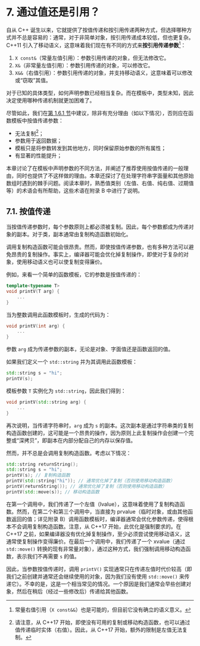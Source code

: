 # 7. 通过值还是引用？

自从 C++ 诞生以来，它就提供了按值传递和按引用传递两种方式，但选择哪种方式并不总是容易的：通常，对于非简单对象，按引用传递成本较低，但也更复杂。C++11 引入了移动语义，这意味着我们现在有不同的方式来**按引用传递参数**[^1]：

1. `X const&`（常量左值引用）：参数引用传递的对象，但无法修改它。
2. `X&`（非常量左值引用）：参数引用传递的对象，可以修改它。
3. `X&&`（右值引用）：参数引用传递的对象，并支持移动语义，这意味着可以修改或“窃取”其值。

对于已知的具体类型，如何声明参数已经相当复杂。而在模板中，类型未知，因此决定使用哪种传递机制就更加困难了。

尽管如此，我们在[第 1.6.1 节](./ch1.md/#161-按值传递还是按引用传递)中建议，除非有充分理由（如以下情况），否则应在函数模板中按值传递参数：

- 无法复制[^2]；
- 参数用于返回数据；
- 模板只是将参数转发到其他地方，同时保留原始参数的所有属性；
- 有显著的性能提升；

本章讨论了在模板中声明参数的不同方法，并阐述了推荐使用按值传递的一般理由，同时也提供了不这样做的理由。本章还探讨了在处理字符串字面量和其他原始数组时遇到的棘手问题。阅读本章时，熟悉值类别（左值、右值、纯右值、过期值等）的术语会有所帮助，这些术语在附录 B 中进行了说明。

[^1]: 常量右值引用（`X const&&`）也是可能的，但目前它没有确立的语义意义。

[^2]: 请注意，从 C++17 开始，即使没有可用的复制或移动构造函数，也可以通过值传递临时实体（右值）。因此，从 C++17 开始，额外的限制是左值无法复制。

## 7.1. 按值传递

当按值传递参数时，每个参数原则上都必须被复制。因此，每个参数都成为传递对象的副本。对于类，副本通常由复制构造函数初始化。

调用复制构造函数可能会很昂贵。然而，即使按值传递参数，也有多种方法可以避免昂贵的复制操作。事实上，编译器可能会优化掉复制操作，即使对于复杂的对象，使用移动语义也可以使复制变得廉价。

例如，来看一个简单的函数模板，它的参数是按值传递的：

```cpp
template<typename T>
void printV(T arg) {
    ...
}
```

当为整数调用此函数模板时，生成的代码为：

```cpp
void printV(int arg) {
    ...
}
```

参数 `arg` 成为传递参数的副本，无论是对象、字面值还是函数返回的值。

如果我们定义一个 `std::string` 并为其调用此函数模板：

```cpp
std::string s = "hi";
printV(s);
```

模板参数 `T` 实例化为 `std::string`，因此我们得到：

```cpp
void printV(std::string arg) {
    ...
}
```

再次说明，当传递字符串时，`arg` 成为 `s` 的副本。这次副本是通过字符串类的复制构造函数创建的，这可能是一个昂贵的操作，因为原则上此复制操作会创建一个完整或“深拷贝”，即副本在内部分配自己的内存以保存值。

然而，并不总是会调用复制构造函数。考虑以下情况：

```cpp
std::string returnString();
std::string s = "hi";
printV(s); // 复制构造函数
printV(std::string("hi")); // 通常优化掉了复制（否则使用移动构造函数）
printV(returnString()); // 通常优化掉了复制（否则使用移动构造函数）
printV(std::move(s)); // 移动构造函数
```

在第一个调用中，我们传递了一个左值（lvalue），这意味着使用了复制构造函数。然而，在第二个和第三个调用中，当直接为 prvalue（临时对象，或由其他函数返回的值；详见附录 B）调用函数模板时，编译器通常会优化参数传递，使得根本不会调用复制构造函数。注意，从 C++17 开始，此优化是强制要求的。在 C++17 之前，如果编译器没有优化掉复制操作，至少必须尝试使用移动语义，这通常使复制操作变得廉价。在最后一个调用中，我们传递了一个 xvalue（通过 `std::move()` 转换的现有非常量对象），通过这种方式，我们强制调用移动构造函数，表示我们不再需要 `s` 的值。

因此，当参数按值传递时，调用 `printV()` 实现通常只在传递左值时代价较高（即我们之前创建并通常还会继续使用的对象，因为我们没有使用 `std::move()` 来传递它）。不幸的是，这是一个相当常见的情况。一个原因是我们通常会早些创建对象，然后在稍后（经过一些修改后）传递给其他函数。